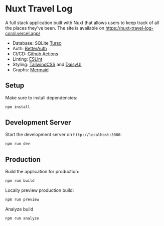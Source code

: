 # Nuxt Travel Log

A full stack application built with Nuxt that allows users to keep track of all the places they've been.
The site is available on https://nuxt-travel-log-coral.vercel.app/

- Database: SQLite [Turso](https://turso.tech/)
- Auth: [BetterAuth](https://www.better-auth.com/)
- CI/CD: [Github Actions](https://github.com/features/actions)
- Linting: [ESLint](https://eslint.org/)
- Styling: [TailwindCSS](https://tailwindcss.com/) and [DaisyUI](https://daisyui.com/)
- Graphs: [Mermaid](https://github.com/mermaid-js/mermaid)

## Setup

Make sure to install dependencies:

```bash
npm install
```

## Development Server

Start the development server on `http://localhost:3000`:

```bash
npm run dev
```

## Production

Build the application for production:

```bash
npm run build
```

Locally preview production build:

```bash
npm run preview
```

Analyze build

```bash
npm run analyze
```
